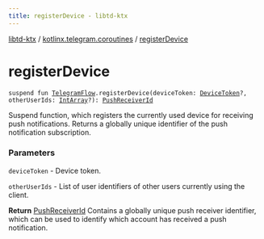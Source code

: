 ```yaml
---
title: registerDevice - libtd-ktx
---
```


[libtd-ktx](../index.html) / [kotlinx.telegram.coroutines](index.html) / [registerDevice](./register-device.html)

# registerDevice

`suspend fun `[`TelegramFlow`](../kotlinx.telegram.core/-telegram-flow/index.html)`.registerDevice(deviceToken: `[`DeviceToken`](https://tdlibx.github.io/td/docs/org/drinkless/td/libcore/telegram/TdApi/DeviceToken.html)`?, otherUserIds: `[`IntArray`](https://kotlinlang.org/api/latest/jvm/stdlib/kotlin/-int-array/index.html)`?): `[`PushReceiverId`](https://tdlibx.github.io/td/docs/org/drinkless/td/libcore/telegram/TdApi/PushReceiverId.html)

Suspend function, which registers the currently used device for receiving push notifications.
Returns a globally unique identifier of the push notification subscription.

### Parameters

`deviceToken` - Device token.

`otherUserIds` - List of user identifiers of other users currently using the client.

**Return**
[PushReceiverId](https://tdlibx.github.io/td/docs/org/drinkless/td/libcore/telegram/TdApi/PushReceiverId.html) Contains a globally unique push receiver identifier, which can be used
to identify which account has received a push notification.

